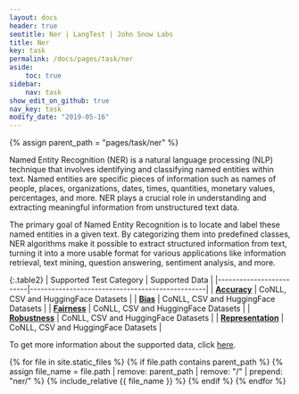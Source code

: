 ```yaml
---
layout: docs
header: true
seotitle: Ner | LangTest | John Snow Labs
title: Ner
key: task
permalink: /docs/pages/task/ner
aside:
    toc: true
sidebar:
    nav: task
show_edit_on_github: true
nav_key: task
modify_date: "2019-05-16"
---
```


<div class="main-docs" markdown="1">

{% assign parent_path = "pages/task/ner" %}

Named Entity Recognition (NER) is a natural language processing (NLP) technique that involves identifying and classifying named entities within text. Named entities are specific pieces of information such as names of people, places, organizations, dates, times, quantities, monetary values, percentages, and more. NER plays a crucial role in understanding and extracting meaningful information from unstructured text data.

The primary goal of Named Entity Recognition is to locate and label these named entities in a given text. By categorizing them into predefined classes, NER algorithms make it possible to extract structured information from text, turning it into a more usable format for various applications like information retrieval, text mining, question answering, sentiment analysis, and more.


</div>

<div class="h3-box" markdown="1">

{:.table2}
| Supported Test Category | Supported Data                                  |
|-------------------------|-------------------------------------------------|
| [**Accuracy**](/docs/pages/tests/test#accuracy-tests)            | CoNLL, CSV and HuggingFace Datasets |
| [**Bias**](/docs/pages/tests/test#bias-tests)                |  CoNLL, CSV and HuggingFace Datasets                               |
| [**Fairness**](/docs/pages/tests/test#fairness-test)          | CoNLL, CSV and HuggingFace Datasets                             |
| [**Robustness**](/docs/pages/tests/test#robustness-tests)          | CoNLL, CSV and HuggingFace Datasets |
| [**Representation**](/docs/pages/tests/test#representation-tests)      | CoNLL, CSV and HuggingFace Datasets |


To get more information about the supported data, click [here](/docs/pages/docs/data).

{% for file in site.static_files %}
    {% if file.path contains parent_path %}
        {% assign file_name = file.path | remove:  parent_path | remove:  "/" | prepend: "ner/" %}
        {% include_relative {{ file_name }} %}
    {% endif %}
{% endfor %}

</div>